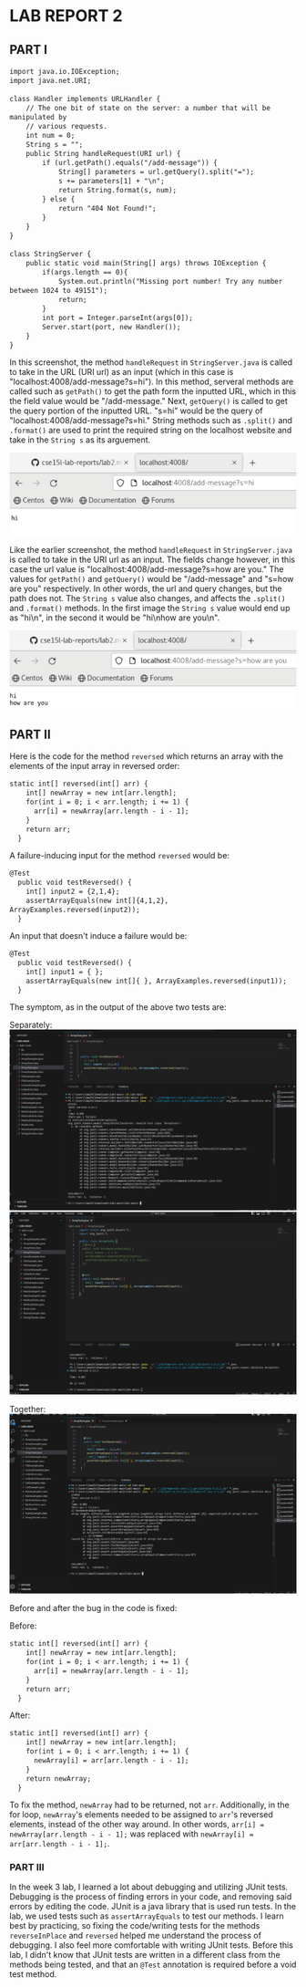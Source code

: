 # LAB REPORT 2
## PART I
<pre><code>import java.io.IOException;
import java.net.URI;

class Handler implements URLHandler {
    // The one bit of state on the server: a number that will be manipulated by
    // various requests.
    int num = 0;
    String s = "";
    public String handleRequest(URI url) {
        if (url.getPath().equals("/add-message")) {
            String[] parameters = url.getQuery().split("=");
            s += parameters[1] + "\n";
            return String.format(s, num);
        } else {
            return "404 Not Found!";
        }
    }
}

class StringServer {
    public static void main(String[] args) throws IOException {
        if(args.length == 0){
            System.out.println("Missing port number! Try any number between 1024 to 49151");
            return;
        }
        int port = Integer.parseInt(args[0]);
        Server.start(port, new Handler());
    }
}</code></pre>

In this screenshot, the method `handleRequest` in `StringServer.java` is called to take in the URL (URI url) as an input (which in this case is "localhost:4008/add-message?s=hi"). In this method, serveral methods are called such as `getPath()` to get the path form the inputted URL, which in this the field value would be "/add-message." Next, `getQuery()` is called to get the query portion of the inputted URL. "s=hi" would be the query of "localhost:4008/add-message?s=hi." String methods such as `.split()` and `.format()` are used to print the required string on the localhost website and take in the `String s` as its arguement.

![Image](s1.png)

Like the earlier screenshot, the method `handleRequest` in `StringServer.java` is called to take in the URI url as an input. The fields change however, in this case the url value is "localhost:4008/add-message?s=how are you." The values for `getPath()` and `getQuery()` would be "/add-message" and "s=how are you" respectively. In other words, the url and query changes, but the path does not. The `String s` value also changes, and affects the `.split()` and `.format()` methods. In the first image the `String s` value would end up as "hi\n", in the second it would be "hi\nhow are you\n".

![Image](s2.png)

## PART II
Here is the code for the method `reversed` which returns an array with the elements of the input array in reversed order:
<pre><code>static int[] reversed(int[] arr) {
    int[] newArray = new int[arr.length];
    for(int i = 0; i < arr.length; i += 1) {
      arr[i] = newArray[arr.length - i - 1];
    }
    return arr;
  }</code></pre>
  
A failure-inducing input for the method `reversed` would be:
<pre><code>@Test
  public void testReversed() {
    int[] input2 = {2,1,4};
    assertArrayEquals(new int[]{4,1,2}, ArrayExamples.reversed(input2));
  }</code></pre>
  
An input that doesn't induce a failure would be:
<pre><code>@Test
  public void testReversed() {
    int[] input1 = { };
    assertArrayEquals(new int[]{ }, ArrayExamples.reversed(input1));
  }</code></pre>

The symptom, as in the output of the above two tests are:

Separately:
![Image](13.png)
![Image](14.png)

Together:
![Image](15.png)

Before and after the bug in the code is fixed:

Before:
<pre><code>static int[] reversed(int[] arr) {
    int[] newArray = new int[arr.length];
    for(int i = 0; i < arr.length; i += 1) {
      arr[i] = newArray[arr.length - i - 1];
    }
    return arr;
  }</code></pre>
  
After:
<pre><code>static int[] reversed(int[] arr) {
    int[] newArray = new int[arr.length];
    for(int i = 0; i < arr.length; i += 1) {
      newArray[i] = arr[arr.length - i - 1];
    }
    return newArray;
  }</code></pre>
  
To fix the method, `newArray` had to be returned, not `arr`. Additionally, in the for loop, `newArray`'s elements needed to be assigned to `arr`'s reversed elements, instead of the other way around. In other words, `arr[i] = newArray[arr.length - i - 1];` was replaced with `newArray[i] = arr[arr.length - i - 1];`.

### PART III
In the week 3 lab, I learned a lot about debugging and utilizing JUnit tests. Debugging is the process of finding errors in your code, and 
removing said errors by editing the code. JUnit is a java library that is used run tests. In the lab, we used tests such as `assertArrayEquals` to test
our methods. I learn best by practicing, so fixing the code/writing tests for the methods `reverseInPlace` and `reversed` helped me understand
the process of debugging. I also feel more comfortable with writing JUnit tests. Before this lab, I didn't know that JUnit tests are written in
a different class from the methods being tested, and that an `@Test` annotation is required before a void test method.
